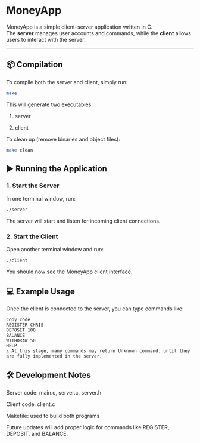 # MoneyApp

MoneyApp is a simple client–server application written in C.  
The **server** manages user accounts and commands, while the **client** allows users to interact with the server.

---

## 📦 Compilation

To compile both the server and client, simply run:

```bash
make
```

This will generate two executables:

1. server

2. client

To clean up (remove binaries and object files):

```bash
make clean
```

## ▶️ Running the Application

### 1. Start the Server
In one terminal window, run:

```bash
./server
```

The server will start and listen for incoming client connections.

### 2. Start the Client
Open another terminal window and run:

```bash
./client
```

You should now see the MoneyApp client interface.

## 💻 Example Usage
Once the client is connected to the server, you can type commands like:

```text
Copy code
REGISTER CHRIS
DEPOSIT 100
BALANCE
WITHDRAW 50
HELP
⚠️ At this stage, many commands may return Unknown command. until they are fully implemented in the server.
```

## 🛠️ Development Notes
Server code: main.c, server.c, server.h

Client code: client.c

Makefile: used to build both programs

Future updates will add proper logic for commands like REGISTER, DEPOSIT, and BALANCE.

